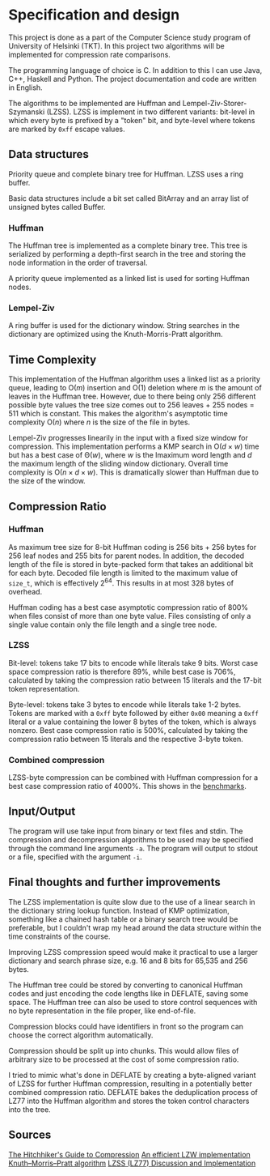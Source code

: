 # Specification and design

This project is done as a part of the Computer Science study program of University of Helsinki (TKT).
In this project two algorithms will be implemented for compression rate comparisons.

The programming language of choice is C. In addition to this I can use Java, C++, Haskell and Python.
The project documentation and code are written in English.

The algorithms to be implemented are Huffman and Lempel-Ziv-Storer-Szymanski (LZSS).
LZSS is implement in two different variants: bit-level in which every byte is prefixed by a "token" bit,
and byte-level where tokens are marked by `0xff` escape values.

## Data structures
Priority queue and complete binary tree for Huffman. LZSS uses a ring buffer.

Basic data structures include a bit set called BitArray and an array list of unsigned bytes called Buffer.

### Huffman
The Huffman tree is implemented as a complete binary tree.
This tree is serialized by performing a depth-first search in the tree and storing the node information in the order of traversal.  

A priority queue implemented as a linked list is used for sorting Huffman nodes.

### Lempel-Ziv

A ring buffer is used for the dictionary window.
String searches in the dictionary are optimized using the Knuth-Morris-Pratt algorithm.

## Time Complexity

This implementation of the Huffman algorithm uses a linked list as a priority queue, leading to O($m$) insertion and O($1$) deletion where $m$ is the amount of leaves in the Huffman tree.
However, due to there being only 256 different possible byte values the tree size comes out to 256 leaves + 255 nodes = 511 which is constant.
This makes the algorithm's asymptotic time complexity O($n$) where $n$ is the size of the file in bytes.

Lempel-Ziv progresses linearily in the input with a fixed size window for compression.
This implementation performs a KMP search in O($d \times w$) time but has a best case of &Theta;($w$),
where $w$ is the lmaximum word length and $d$ the maximum length of the sliding window dictionary.
Overall time complexity is O($n \times d \times w$). This is dramatically slower than Huffman due to the size of the window.

## Compression Ratio

### Huffman

As maximum tree size for 8-bit Huffman coding is 256 bits + 256 bytes for 256 leaf nodes and 255 bits for parent nodes.
In addition, the decoded length of the file is stored in byte-packed form that takes an additional bit for each byte.
Decoded file length is limited to the maximum value of `size_t`, which is effectively $2^64$.
This results in at most 328 bytes of overhead.

Huffman coding has a best case asymptotic compression ratio of 800% when files consist of more than one byte value.
Files consisting of only a single value contain only the file length and a single tree node.

### LZSS

Bit-level: tokens take 17 bits to encode while literals take 9 bits.
Worst case space compression ratio is therefore 89%, while best case is 706%, calculated by taking the compression ratio between 15 literals and the 17-bit token representation.

Byte-level: tokens take 3 bytes to encode while literals take 1-2 bytes.
Tokens are marked with a `0xff` byte followed by either `0x00` meaning a `0xff` literal or a value containing the lower 8 bytes of the token, which is always nonzero.
Best case compression ratio is 500%, calculated by taking the compression ratio between 15 literals and the respective 3-byte token.

### Combined compression

LZSS-byte compression can be combined with Huffman compression for a best case compression ratio of 4000%. This shows in the [benchmarks](testing.md).

## Input/Output

The program will use take input from binary or text files and stdin.
The compression and decompression algorithms to be used may be specified through the command line arguments `-a`.
The program will output to stdout or a file, specified with the argument `-i`.

## Final thoughts and further improvements

The LZSS implementation is quite slow due to the use of a linear search in the dictionary string lookup function. Instead of KMP optimization, something like a chained hash table or a binary search tree would be preferable, but I couldn't wrap my head around the data structure within the time constraints of the course.

Improving LZSS compression speed would make it practical to use a larger dictionary and search phrase size, e.g. 16 and 8 bits for 65,535 and 256 bytes.

The Huffman tree could be stored by converting to canonical Huffman codes and just encoding the code lengths like in DEFLATE, saving some space. The Huffman tree can also be used to store control sequences with no byte representation in the file proper, like end-of-file.

Compression blocks could have identifiers in front so the program can choose the correct algorithm automatically.

Compression should be split up into chunks. This would allow files of arbitrary size to be processed at the cost of some compression ratio.

I tried to mimic what's done in DEFLATE by creating a byte-aligned variant of LZSS for further Huffman compression, resulting in a potentially better combined compression ratio. DEFLATE bakes the deduplication process of LZ77 into the Huffman algorithm and stores the token control characters into the tree.

## Sources
[The Hitchhiker's Guide to Compression](https://go-compression.github.io/algorithms/huffman/)
[An efficient LZW implementation](http://warp.povusers.org/EfficientLZW/)
[Knuth–Morris–Pratt algorithm](https://en.wikipedia.org/wiki/Knuth%E2%80%93Morris%E2%80%93Pratt_algorithm)
[LZSS (LZ77) Discussion and Implementation](https://michaeldipperstein.github.io/lzss.html)

